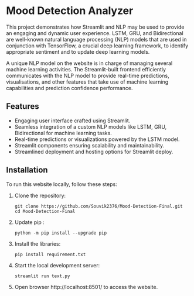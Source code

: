 # Mood Detection Analyzer

This project demonstrates how Streamlit and NLP may be used to provide an engaging and dynamic user experience. LSTM, GRU, and Bidirectional are well-known natural language processing (NLP) models that are used in conjunction with TensorFlow, a crucial deep learning framework, to identify appropriate sentiment and to update deep learning models.

A unique NLP model on the website is in charge of managing several machine learning activities. The Streamlit-built frontend efficiently communicates with the NLP model to provide real-time predictions, visualisations, and other features that take use of machine learning capabilities and prediction confidence performance.

## Features

- Engaging user interface crafted using Streamlit.
- Seamless integration of a custom NLP models like LSTM, GRU, Bidirectional for machine learning tasks.
- Real-time predictions or visualizations powered by the LSTM model.
- Streamlit components ensuring scalability and maintainability.
- Streamlined deployment and hosting options for Streamlit deploy.

## Installation

To run this website locally, follow these steps:

1. Clone the repository:

   ```shell
   git clone https://github.com/Souvik2376/Mood-Detection-Final.git
   cd Mood-Detection-Final
   ```

2. Update pip :

    ```shell
    python -m pip install --upgrade pip
    ```

3. Install the libraries:

    ```shell
    pip install requirement.txt
    ```
4. Start the local development server:

    ```shell
    streamlit run text.py
    ```
5. Open browser http://localhost:8501/ to access the website.
